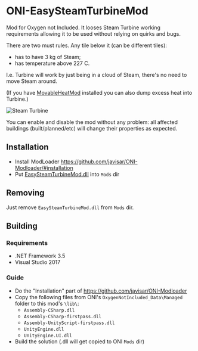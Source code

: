 # ONI-EasySteamTurbineMod
Mod for Oxygen not Included.
It looses Steam Turbine working requirements allowing it to be used without relying on quirks and bugs.

There are two must rules. Any tile below it (can be different tiles):
* has to have 3 kg of Steam;
* has temperature above 227 C.

I.e. Turbine will work by just being in a cloud of Steam, there's no need to move Steam around.

(If you have [MovableHeatMod](https://github.com/nicktime/ONI-MovableHeatMod) installed you can also dump excess heat into Turbine.)

![Steam Turbine](https://github.com/nicktime/ONI-EasySteamTurbineMod/raw/master/doc/SteamTurbine.png "Steam Turbine")

You can enable and disable the mod without any problem: all affected buildings (built/planned/etc) will change their properties as expected.

Installation
------------
* Install ModLoader https://github.com/javisar/ONI-Modloader/#installation
* Put [EasySteamTurbineMod.dll](https://github.com/nicktime/ONI-EasySteamTurbineMod/releases/latest) into `Mods` dir

Removing
--------
Just remove `EasySteamTurbineMod.dll` from `Mods` dir.

Building
--------
### Requirements
* .NET Framework 3.5
* Visual Studio 2017

### Guide
* Do the "Installation" part of https://github.com/javisar/ONI-Modloader
* Copy the following files from ONI's `OxygenNotIncluded_Data\Managed` folder to this mod's `\lib\`:
   * `Assembly-CSharp.dll`
   * `Assembly-CSharp-firstpass.dll`
   * `Assembly-UnityScript-firstpass.dll`
   * `UnityEngine.dll`
   * `UnityEngine.UI.dll`
* Build the solution (.dll will get copied to ONI `Mods` dir)
